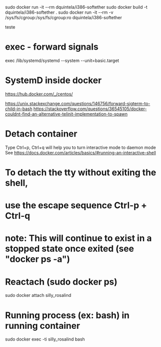 sudo docker run -it --rm dquintela/i386-softether
sudo docker build -t dquintela/i386-softether .
sudo docker run -it --rm -v /sys/fs/cgroup:/sys/fs/cgroup:ro dquintela/i386-softether

teste
# exec - forward signals
exec /lib/systemd/systemd --system --unit=basic.target

# SystemD inside docker
https://hub.docker.com/_/centos/

https://unix.stackexchange.com/questions/146756/forward-sigterm-to-child-in-bash
https://stackoverflow.com/questions/36545105/docker-couldnt-find-an-alternative-telinit-implementation-to-spawn




# Detach container
Type Ctrl+p, Ctrl+q will help you to turn interactive mode to daemon mode
See https://docs.docker.com/articles/basics/#running-an-interactive-shell
# To detach the tty without exiting the shell,
# use the escape sequence Ctrl-p + Ctrl-q
# note: This will continue to exist in a stopped state once exited (see "docker ps -a")

# Reactach (sudo docker ps)
sudo docker attach silly_rosalind

# Running process (ex: bash) in running container
sudo docker exec -ti silly_rosalind bash

